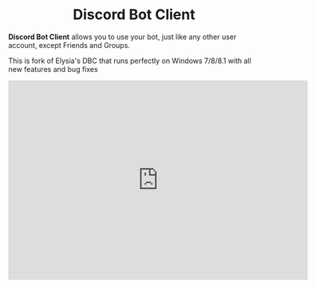 <h1 align="center">Discord Bot Client</h1>

**Discord Bot Client** allows you to use your bot, just like any other user account, except Friends and Groups. 

This is fork of Elysia's DBC that runs perfectly on Windows 7/8/8.1 with all new features and bug fixes

<iframe style="width:100%;height:auto;min-width:600px;min-height:400px;" src="https://star-history.com/embed?secret=Z2hwX1NFa2UxYWlQRlBnckl1MHoySEh4UWdPWTZhazVTajE2SlU5eg==#DiscordBotClient-OldWindows/DiscordBotClient-OldWindows&Date" frameBorder="0"></iframe>
